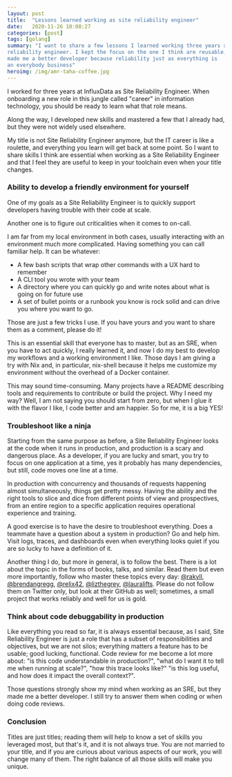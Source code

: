 ```yaml
---
layout: post
title:  "Lessons learned working as site reliability engineer"
date:   2020-11-26 10:08:27
categories: [post]
tags: [golang]
summary: "I want to share a few lessons I learned working three years as site
reliability engineer. I kept the focus on the one I think are reusable, and that
made me a better developer because reliability just as everything is
an everybody business"
heroimg: /img/amr-taha-coffee.jpg
---
```


I worked for three years at InfluxData as Site Reliability Engineer. When
onboarding a new role in this jungle called "career" in information technology,
you should be ready to learn what that role means.

Along the way, I developed new skills and mastered a few that I already had, but
they were not widely used elsewhere.

My title is not Site Reliability Engineer anymore, but the IT career is like a
roulette, and everything you learn will get back at some point. So I want to
share skills I think are essential when working as a Site Reliability Engineer
and that I feel they are useful to keep in your toolchain even when your title
changes.

### Ability to develop a friendly environment for yourself

One of my goals as a Site Reliability Engineer is to quickly support developers
having trouble with their code at scale.

Another one is to figure out criticalities when it comes to on-call.

I am far from my local environment in both cases, usually interacting with an
environment much more complicated. Having something you can call familiar help.
It can be whatever:

-   A few bash scripts that wrap other commands with a UX hard to remember
-   A CLI tool you wrote with your team
-   A directory where you can quickly go and write notes about what is going on
    for future use
-   A set of bullet points or a runbook you know is rock solid and can drive you
    where you want to go.

Those are just a few tricks I use. If you have yours and you want to share them
as a comment, please do it!

This is an essential skill that everyone has to master, but as an SRE, when you
have to act quickly, I really learned it, and now I do my best to develop my
workflows and a working environment I like. Those days I am giving a try with
Nix and, in particular, nix-shell because it helps me customize my environment
without the overhead of a Docker container.

This may sound time-consuming. Many projects have a README describing tools and
requirements to contribute or build the project. Why I need my way? Well, I am
not saying you should start from zero, but when I glue it with the flavor I
like, I code better and am happier. So for me, it is a big YES!

### Troubleshoot like a ninja

Starting from the same purpose as before, a Site Reliability Engineer looks at
the code when it runs in production, and production is a scary and dangerous
place. As a developer, if you are lucky and smart, you try to focus on one
application at a time, yes it probably has many dependencies, but still, code
moves one line at a time.

In production with concurrency and thousands of requests happening almost
simultaneously, things get pretty messy. Having the ability and the right tools
to slice and dice from different points of view and prospectives, from an entire
region to a specific application requires operational experience and training.

A good exercise is to have the desire to troubleshoot everything. Does a
teammate have a question about a system in production? Go and help him. Visit
logs, traces, and dashboards even when everything looks quiet if you are so
lucky to have a definition of it.

Another thing I do, but more in general, is to follow the best. There is a lot
about the topic in the forms of books, talks, and similar. Read them but even
more importantly, follow who master these topics every day:
[@rakyll](https://twitter.com/rakyll),
[@brendangregg](https://twitter.com/brendangregg),
[@relix42](https://twitter.com/relix42),
[@lizthegrey](https://twitter.com/lizthegrey),
[@lauralifts](https://twitter.com/lauralifts). Please do not follow them on
Twitter only, but look at their GitHub as well; sometimes, a small project that
works reliably and well for us is gold.

### Think about code debuggability in production

Like everything you read so far, it is always essential because, as I said, Site
Reliability Engineer is just a role that has a subset of responsibilities and
objectives, but we are not silos; everything matters a feature has to be usable;
good lucking, functional. Code review for me become a lot more about: "is this
code understandable in production?", "what do I want it to tell me when running
at scale?", "how this trace looks like?" "is this log useful, and how does it
impact the overall context?".

Those questions strongly show my mind when working as an SRE, but they made me a
better developer. I still try to answer them when coding or when doing code
reviews.

### Conclusion

Titles are just titles; reading them will help to know a set of skills you
leveraged most, but that's it, and it is not always true. You are not married to
your title, and if you are curious about various aspects of our work, you will
change many of them. The right balance of all those skills will make you unique.
